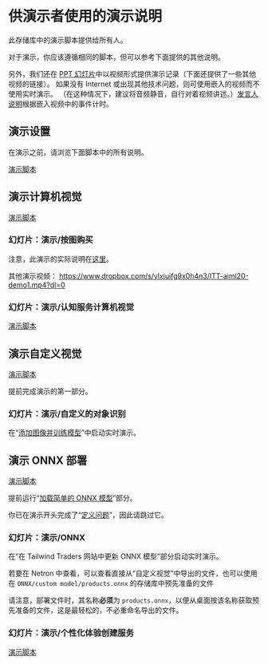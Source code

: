 # <a name="demo-instructions-for-presenters"></a>供演示者使用的演示说明

此存储库中的演示脚本提供给所有人。

对于演示，你应该遵循相同的脚本，但可以参考下面提供的其他说明。

另外，我们还在 [PPT 幻灯片](presentations.md)中以视频形式提供演示记录（下面还提供了一些其他视频的链接）。 如果没有 Internet 或出现其他技术问题，则可使用嵌入的视频而不使用实时演示。 （在这种情况下，建议将音频静音，自行对着视频讲述。）[发言人说明](speaker-notes.md)根据嵌入视频中的事件计时。

## <a name="demo-setup"></a>演示设置

在演示之前，请浏览下面脚本中的所有说明。

[演示脚本](DEMO%20Setup.md)

## <a name="demo-computer-vision"></a>演示计算机视觉

[演示脚本](DEMO%20Computer%20Vision.md)

### <a name="slide-demo--shop-by-photo"></a>幻灯片：演示/按图购买

注意，此演示的实际说明在[这里](DEMO%20ONNX%20deployment.md#defining-the-problem-shop-by-photo-doesnt-work-right)。

其他演示视频： https://www.dropbox.com/s/ylxjuifg9x0h4n3/ITT-aiml20-demo1.mp4?dl=0 

### <a name="slide-demo--cognitive-services-computer-vision"></a>幻灯片：演示/认知服务计算机视觉

[演示脚本](DEMO%20Computer%20Vision.md#using-computer-vision-via-the-web-interface)

## <a name="demo-custom-vision"></a>演示自定义视觉

[演示脚本](DEMO%20Custom%20Vision.md)

提前完成演示的第一部分。

### <a name="slide-demo--customized-object-recognition"></a>幻灯片：演示/自定义的对象识别

在“[添加图像并训练模型](DEMO%20Custom%20Vision.md#add-images-and-train-a-model)”中启动实时演示。

## <a name="demo-onnx-deployment"></a>演示 ONNX 部署

[演示脚本](DEMO%20ONNX%20deployment.md)

提前运行“[加载简单的 ONNX 模型](DEMO%20ONNX%20deployment.md#load-the-simple-onnx-model)”部分。

你已在演示开头完成了“[定义问题](DEMO%20ONNX%20deployment.md#defining-the-problem-shop-by-photo-doesnt-work-right)”，因此请跳过它。

### <a name="slide-demo--onnx"></a>幻灯片：演示/ONNX

在“在 Tailwind Traders 网站中更新 ONNX 模型”部分启动实时演示。

若要在 Netron 中查看，可以查看直接从“自定义视觉”中导出的文件，也可以使用在 `ONNX/custom model/products.onnx` 的存储库中预先准备的文件

请注意，部署文件时，其名称**必须**为 `products.onnx`，以便从桌面按该名称获取预先准备的文件，这是最轻松的，不必重命名导出的文件。

### <a name="slide-demo--personalizer"></a>幻灯片：演示/个性化体验创建服务

[演示脚本](DEMO%20Personalizer.md)
